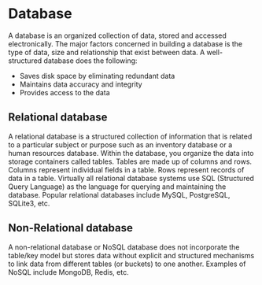 # Database
A database is an organized collection of data, stored and accessed electronically. The major factors concerned in building a database is the type of data, size and relationship that exist between data. A well-structured database does the following:
- Saves disk space by eliminating redundant data
- Maintains data accuracy and integrity
- Provides access to the data

**Relational database**
----------------------------------------
A relational database is a structured collection of information that is related to a particular subject or purpose such as an inventory database or a human resources database. Within the database, you organize the data into storage containers called tables. Tables are made up of columns and rows. Columns represent individual fields in a table. Rows represent records of data in a table.
Virtually all relational database systems use SQL (Structured Query Language) as the language for querying and maintaining the database. Popular relational databases include MySQL, PostgreSQL, SQLite3, etc.

**Non-Relational database**
----------------------------------------
A non-relational database or NoSQL database does not incorporate the table/key model but stores data without explicit and structured mechanisms to link data from different tables (or buckets) to one another. Examples of NoSQL include MongoDB, Redis, etc.